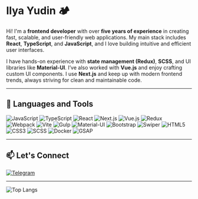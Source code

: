 # Ilya Yudin 🏕️  

Hi! I'm a **frontend developer** with over **five years of experience** in creating fast, scalable, and user-friendly web applications. My main stack includes **React**, **TypeScript**, and **JavaScript**, and I love building intuitive and efficient user interfaces.  

I have hands-on experience with **state management (Redux)**, **SCSS**, and UI libraries like **Material-UI**. I’ve also worked with **Vue.js** and enjoy crafting custom UI components. I use **Next.js** and keep up with modern frontend trends, always striving for clean and maintainable code.  

---

## 🔧 Languages and Tools

![JavaScript](https://img.shields.io/badge/JavaScript-F7DF1E?style=for-the-badge&logo=javascript&logoColor=black)
![TypeScript](https://img.shields.io/badge/TypeScript-007ACC?style=for-the-badge&logo=typescript&logoColor=white)
![React](https://img.shields.io/badge/React-20232A?style=for-the-badge&logo=react&logoColor=61DAFB)
![Next.js](https://img.shields.io/badge/Next.js-000000?style=for-the-badge&logo=next.js&logoColor=white)
![Vue.js](https://img.shields.io/badge/Vue.js-4FC08D?style=for-the-badge&logo=vue.js&logoColor=white)
![Redux](https://img.shields.io/badge/Redux-764ABC?style=for-the-badge&logo=redux&logoColor=white)
![Webpack](https://img.shields.io/badge/Webpack-8DD6F9?style=for-the-badge&logo=webpack&logoColor=black)
![Vite](https://img.shields.io/badge/Vite-646CFF?style=for-the-badge&logo=vite&logoColor=white)
![Gulp](https://img.shields.io/badge/Gulp-CF4647?style=for-the-badge&logo=gulp&logoColor=white)
![Material-UI](https://img.shields.io/badge/Material--UI-0081CB?style=for-the-badge&logo=mui&logoColor=white)
![Bootstrap](https://img.shields.io/badge/Bootstrap-7952B3?style=for-the-badge&logo=bootstrap&logoColor=white)
![Swiper](https://img.shields.io/badge/Swiper-6332F6?style=for-the-badge&logo=swiper&logoColor=white)
![HTML5](https://img.shields.io/badge/HTML5-E34F26?style=for-the-badge&logo=html5&logoColor=white)
![CSS3](https://img.shields.io/badge/CSS3-1572B6?style=for-the-badge&logo=css3&logoColor=white)
![SCSS](https://img.shields.io/badge/SCSS-CC6699?style=for-the-badge&logo=sass&logoColor=white)
![Docker](https://img.shields.io/badge/Docker-2496ED?style=for-the-badge&logo=docker&logoColor=white)
![GSAP](https://img.shields.io/badge/GSAP-00B140?style=for-the-badge&logo=greensock&logoColor=white)

---

## 📫 Let's Connect

[![Telegram](https://img.shields.io/badge/Telegram-26A5E4?style=for-the-badge&logo=telegram&logoColor=white)](https://t.me/elias7324)

---

![Top Langs](https://github-readme-stats.vercel.app/api/top-langs/?username=yudin7324&layout=compact&theme=radical)
